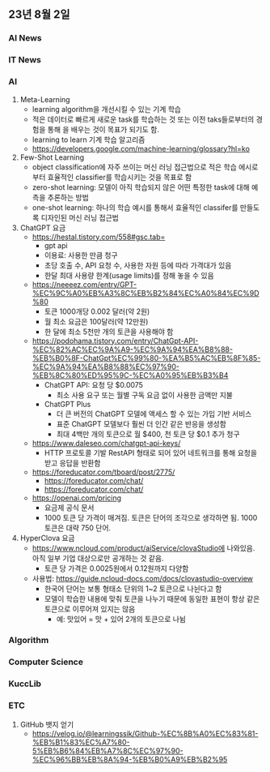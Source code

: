 ## 23년 8월 2일

### AI News

### IT News

### AI
1. Meta-Learning
    - learning algorithm을 개선시킬 수 있는 기계 학습
    - 적은 데이터로 빠르게 새로운 task를 학습하는 것 또는 이전 taks들로부터의 경험을 통해 을 배우는 것이 목표가 되기도 함.
    - learning to learn 기계 학습 알고리즘
    - https://developers.google.com/machine-learning/glossary?hl=ko
2. Few-Shot Learning
    - object classification에 자주 쓰이는 머신 러닝 접근법으로 적은 학습 에시로부터 효율적인 classifier를 학습시키는 것을 목표로 함
    - zero-shot learning: 모델이 아직 학습되지 않은 어떤 특정한 task에 대해 예측을 추론하는 방법
    - one-shot learning: 하나의 학습 예시를 통해서 효율적인 classifer를 만들도록 디자인된 머신 러닝 접근법
3. ChatGPT 요금
    - https://hestal.tistory.com/558#gsc.tab=
        - gpt api
        - 이용료: 사용한 만큼 청구
        - 초당 호출 수, API 요청 수, 사용한 자원 등에 따라 가격대가 있음
        - 한달 최대 사용량 한계(usage limits)를 정해 놓을 수 있음
    - https://neeeez.com/entry/GPT-%EC%9C%A0%EB%A3%8C%EB%B2%84%EC%A0%84%EC%9D%80
        - 토큰 1000개당 0.002 달러(약 2원)
        - 월 최소 요금은 100달러(약 12만원)
        - 한 달에 최소 5천만 개의 토큰을 사용해야 함
    - https://podohama.tistory.com/entry/ChatGpt-API-%EC%82%AC%EC%9A%A9-%EC%9A%94%EA%B8%88-%EB%B0%8F-ChatGpt%EC%99%80-%EA%B5%AC%EB%8F%85-%EC%9A%94%EA%B8%88%EC%97%90-%EB%8C%80%ED%95%9C-%EC%A0%95%EB%B3%B4
        - ChatGPT API: 요청 당 $0.0075
            - 최소 사용 요구 또는 월별 구독 요금 없이 사용한 금액만 지불
        - ChatGPT Plus
            - 더 큰 버전의 ChatGPT 모델에 액세스 할 수 있는 가입 기반 서비스
            - 표준 ChatGPT 모델보다 훨씬 더 인간 같은 반응을 생성함
            - 최대 4백만 개의 토큰으로 월 $400, 천 토큰 당 $0.1 추가 청구
    - https://www.daleseo.com/chatgpt-api-keys/
        - HTTP 프로토콜 기발 RestAPI 형태로 되어 있어 네트워크를 통해 요청을 받고 응답을 반환함
    - https://foreducator.com/tboard/post/2775/
        - https://foreducator.com/chat/
        - https://foreducator.com/chat/
    - https://openai.com/pricing
        - 요금제 공식 문서
        - 1000 토큰 당 가격이 매겨짐. 토큰은 단어의 조각으로 생각하면 됨. 1000 토큰은 대략 750 단어. 
4. HyperClova 요금
    - https://www.ncloud.com/product/aiService/clovaStudio에 나와있음. 아직 일부 기업 대상으로만 공개하는 것 같음.
        - 토큰 당 가격은 0.0025원에서 0.12원까지 다양함
    - 사용법: https://guide.ncloud-docs.com/docs/clovastudio-overview
        - 한국어 단어는 보통 형태소 단위의 1~2 토큰으로 나뉜다고 함
        - 모델이 학습한 내용에 맞춰 토큰을 나누기 때문에 동일한 표현이 항상 같은 토큰으로 이루어져 있지는 않음
            - 예: 맛있어 = 맛 + 있어 2개의 토큰으로 나뉨

### Algorithm

### Computer Science

### KuccLib

### ETC
1. GitHub 뱃지 얻기
    - https://velog.io/@learningssik/Github-%EC%8B%A0%EC%83%81-%EB%B1%83%EC%A7%80-5%EB%B6%84%EB%A7%8C%EC%97%90-%EC%96%BB%EB%8A%94-%EB%B0%A9%EB%B2%95